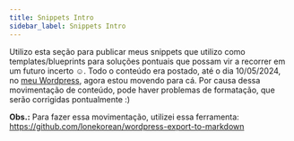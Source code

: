 ```yaml
---
title: Snippets Intro
sidebar_label: Snippets Intro
---
```

Utilizo esta seção para publicar meus snippets que utilizo como templates/blueprints para soluções pontuais que possam vir a recorrer em um futuro incerto ☺️. Todo o conteúdo era postado, até o dia 10/05/2024, no [meu Wordpress](https://rafaelszp.wordpress.com), agora estou movendo para cá. Por causa dessa movimentação de conteúdo, pode haver problemas de formatação, que serão corrigidas pontualmente :)


**Obs.:** Para fazer essa movimentação, utilizei essa ferramenta: https://github.com/lonekorean/wordpress-export-to-markdown